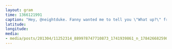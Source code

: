 ```yaml
---
layout: gram
time: 1366121991
caption: "Hey, @neightduke. Fanny wanted me to tell you \"What up?\" from her."
latitude: 
longitude: 
media:
- media/posts/201304/11252314_889978747710873_1741939861_n_17842668259000351.jpg
---
```

